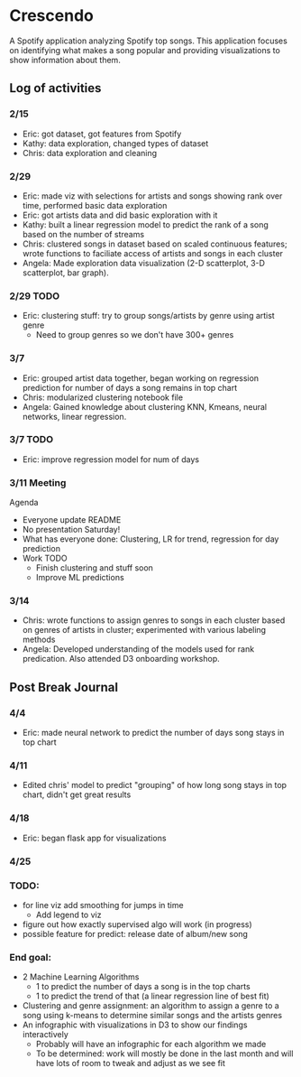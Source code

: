 # Crescendo

A Spotify application analyzing Spotify top songs. This application focuses on identifying what makes a song popular and providing visualizations to show information about them.

## Log of activities

### 2/15

+ Eric: got dataset, got features from Spotify
+ Kathy: data exploration, changed types of dataset
+ Chris: data exploration and cleaning

### 2/29

+ Eric: made viz with selections for artists and songs showing rank over time,
  performed basic data exploration
+ Eric: got artists data and did basic exploration with it
+ Kathy: built a linear regression model to predict the rank of a song based on
the number of streams
+ Chris: clustered songs in dataset based on scaled continuous features; wrote functions to faciliate access of artists and songs in each cluster
+ Angela: Made exploration data visualization (2-D scatterplot, 3-D scatterplot, bar graph).  

### 2/29 TODO

+ Eric: clustering stuff: try to group songs/artists by genre using artist
  genre
  + Need to group genres so we don't have 300+ genres

### 3/7

+ Eric: grouped artist data together, began working on regression prediction for
number of days a song remains in top chart
+ Chris: modularized clustering notebook file
+ Angela: Gained knowledge about clustering KNN, Kmeans, neural networks, linear regression. 

### 3/7 TODO

+ Eric: improve regression model for num of days

### 3/11 Meeting

Agenda

+ Everyone update README
+ No presentation Saturday!
+ What has everyone done: Clustering, LR for trend, regression for day
  prediction
+ Work TODO
  + Finish clustering and stuff soon
  + Improve ML predictions

### 3/14

+ Chris: wrote functions to assign genres to songs in each cluster based on genres of artists in cluster; experimented with various labeling methods
+ Angela: Developed understanding of the models used for rank predication. Also attended D3 onboarding workshop.

## Post Break Journal

### 4/4

+ Eric: made neural network to predict the number of days song stays in top chart

### 4/11

+ Edited chris' model to predict "grouping" of how long song stays in top chart,
  didn't get great results

### 4/18

+ Eric: began flask app for visualizations

### 4/25

### TODO:

+ for line viz add smoothing for jumps in time
  + Add legend to viz
+ figure out how exactly supervised algo will work (in progress)
+ possible feature for predict: release date of album/new song

### End goal:

+ 2 Machine Learning Algorithms
  + 1 to predict the number of days a song is in the top charts
  + 1 to predict the trend of that (a linear regression line of best fit)
+ Clustering and genre assignment: an algorithm to assign a genre to a song using k-means to determine similar songs and the artists genres
+ An infographic with visualizations in D3 to show our findings interactively
  + Probably will have an infographic for each algorithm we made
  + To be determined: work will mostly be done in the last month and will have
    lots of room to tweak and adjust as we see fit
